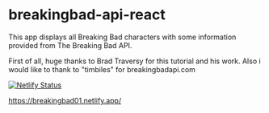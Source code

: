 # breakingbad-api-react
This app displays all Breaking Bad characters with some information provided from The Breaking Bad API.

First of all, huge thanks to Brad Traversy for this tutorial and his work. Also i would like to thank to "timbiles" for breakingbadapi.com


[![Netlify Status](https://api.netlify.com/api/v1/badges/4cd8e7e8-faa8-412d-988f-e6a9130b97cc/deploy-status)](https://app.netlify.com/sites/breakingbad01/deploys)


https://breakingbad01.netlify.app/
